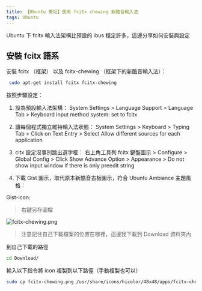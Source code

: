 ```yaml
---
title: 【Ubuntu 筆記】使用 fcitx chewing 新酷音輸入法
tags: Ubuntu
---
```

Ubuntu 下 fcitx 輸入法架構比預設的 ibus 穩定許多，這邊分享如何安裝與設定

## 安裝 fcitx 語系

安裝 fcitx （框架） 以及 fcitx-chewing （框架下的新酷音輸入法）：

``` bash
 sudo apt-get install fcitx fcitx-chewing
```

按照步驟設定：

1. 設為預設輸入法架構： System Settings > Language Support > Language Tab > Keyboard input method system: set to fcitx

2. 讓每個程式獨立維持輸入法狀態： System Settings > Keyboard > Typing Tab > Click on Text Entry > Select Allow different sources for each application

3. citx 設定沒事別跳出選字框： 右上角工具列 fcitx 鍵盤圖示 > Configure > Global Config > Click Show Advance Option > Appearance > Do not show input window if there is only preedit string

4. 下載 Gist 圖示，取代原本新酷音古板圖示，符合 Ubuntu Ambiance 主題風格：

Gist-icon:

> 右鍵另存圖檔

![fcitx-chewing.png](/images\posts\fcitx-chewing.png)

> 注意記住自己下載檔案的位置在哪裡，這邊我下載到 Download 資料夾內

到自己下載的路徑

``` bash
cd Download/
```

輸入以下指令將 icon 複製到以下路徑（手動複製也可以）

``` bash
sudo cp fcitx-chewing.png /usr/share/icons/hicolor/48x48/apps/fcitx-chewing.png
```
